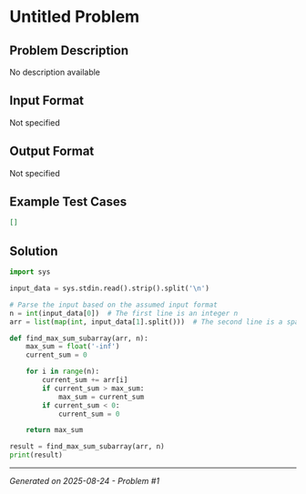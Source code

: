 # Untitled Problem

## Problem Description
No description available

## Input Format
Not specified

## Output Format
Not specified

## Example Test Cases
```json
[]
```

## Solution
```python
import sys

input_data = sys.stdin.read().strip().split('\n')

# Parse the input based on the assumed input format
n = int(input_data[0])  # The first line is an integer n
arr = list(map(int, input_data[1].split()))  # The second line is a space-separated list of n integers

def find_max_sum_subarray(arr, n):
    max_sum = float('-inf')
    current_sum = 0

    for i in range(n):
        current_sum += arr[i]
        if current_sum > max_sum:
            max_sum = current_sum
        if current_sum < 0:
            current_sum = 0

    return max_sum

result = find_max_sum_subarray(arr, n)
print(result)
```

---
*Generated on 2025-08-24 - Problem #1*